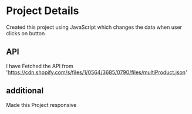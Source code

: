 # Project Details
Created this project using JavaScript which changes the data when user clicks on button
## API
I have Fetched the API from 'https://cdn.shopify.com/s/files/1/0564/3685/0790/files/multiProduct.json'
## additional 
Made this Project responsive 